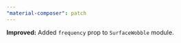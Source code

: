 ```yaml
---
"material-composer": patch
---
```


**Improved:** Added `frequency` prop to `SurfaceWobble` module.
